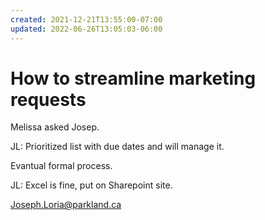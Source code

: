 ```yaml
---
created: 2021-12-21T13:55:00-07:00
updated: 2022-06-26T13:05:03-06:00
---
```

# How to streamline marketing requests
Melissa asked Josep.

JL: 
Prioritized list with due dates and will manage it.

Evantual formal process.


JL: Excel is fine, put on Sharepoint site.


Joseph.Loria@parkland.ca